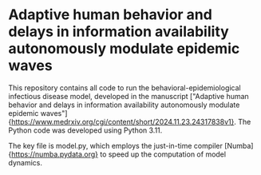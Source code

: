# Adaptive human behavior and delays in information availability autonomously modulate epidemic waves

This repository contains all code to run the behavioral-epidemiological infectious disease model, developed in the manuscript ["Adaptive human behavior and delays in information availability autonomously modulate epidemic waves"]{https://www.medrxiv.org/cgi/content/short/2024.11.23.24317838v1}. The Python code was developed using Python 3.11.

The key file is model.py, which employs the just-in-time compiler [Numba]{https://numba.pydata.org} to speed up the computation of model dynamics. 
